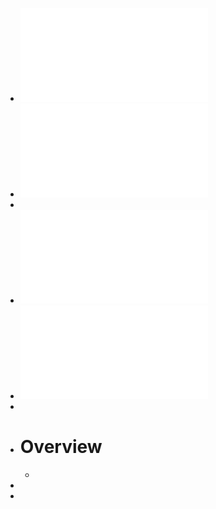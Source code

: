 - ![MOSS-Coursework-Instructions-2024-09-22.pdf](../assets/MOSS-Coursework-1-2024-09-22_1729362182047_0.pdf)
- ![How can extremism prevail.pdf](../assets/Guillaume_Deffuant,_Frédéric_Amblard,_Gérard_Weisbuch_and_Thierry_Faure_How_can_extremism_prevail_1729374542794_0.pdf)
-
- ![Antartic_Example.pdf](../assets/Antartic_Example_1729424798536_0.pdf)
- ![Towards a tipping point Exploring the capacity to self-regulate Antarctic tourism using agent-based modelling.pdf](../assets/Towards_a_tipping_point_Exploring_the_capacity_to_self-regulate_Antarctic_tourism_using_agent-based_modelling_1729424855114_0.pdf)
-
- # Overview
	-
-
-